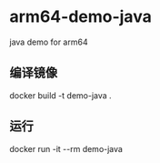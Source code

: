 # arm64-demo-java
java demo for arm64

## 编译镜像
docker build -t demo-java . 

## 运行
docker run -it --rm demo-java